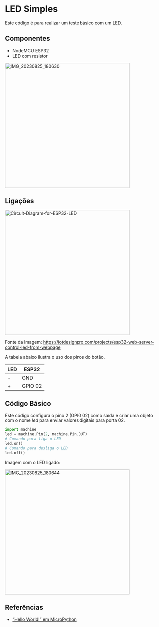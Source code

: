 # LED Simples

Este código é para realizar um teste básico com um LED.

## Componentes

- NodeMCU ESP32
- LED com resistor 
 
<img alt="IMG_20230825_180630" src="https://github.com/Natalnet/lib_ura_esp/assets/19957124/d369f28c-54b5-47ad-8325-417013535009" width="400"> 

## Ligações

<img alt="Circuit-Diagram-for-ESP32-LED" src="https://github.com/Natalnet/lib_ura_esp/assets/19957124/53ac9923-e7f3-41c4-a057-92e362cdd2b5"  width="400">

Fonte da Imagem: https://iotdesignpro.com/projects/esp32-web-server-control-led-from-webpage

A tabela abaixo ilustra o uso dos pinos do botão.

| LED | ESP32   |
| ----- | ------- |
|   -   | GND     |
|   +   | GPIO 02 |

## Código Básico

Este código configura o pino 2 (GPIO 02) como saída e criar uma objeto com o nome _led_ para enviar valores digitais para porta 02. 

```python
import machine
led = machine.Pin(2, machine.Pin.OUT)
# Comando para liga o LED 
led.on()
# Comando para desliga o LED 
led.off() 
```

Imagem com o LED ligado: 

<img alt="IMG_20230825_180644" src="https://github.com/Natalnet/lib_ura_esp/assets/19957124/8e125a9c-9981-41b0-af8d-7b157244d093" width="400">


## Referências


- [“Hello World!” em MicroPython](https://www.youtube.com/watch?v=ylPkBzaZTZY) 

